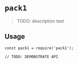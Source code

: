 # `pack1`

> TODO: description test

## Usage

```
const pack1 = require('pack1');

// TODO: DEMONSTRATE API
```
